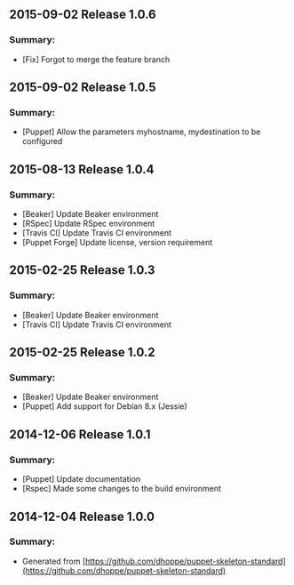## 2015-09-02 Release 1.0.6
### Summary:
- [Fix] Forgot to merge the feature branch

## 2015-09-02 Release 1.0.5
### Summary:
- [Puppet] Allow the parameters myhostname, mydestination to be configured

## 2015-08-13 Release 1.0.4
### Summary:
- [Beaker] Update Beaker environment
- [RSpec] Update RSpec environment
- [Travis CI] Update Travis CI environment
- [Puppet Forge] Update license, version requirement

## 2015-02-25 Release 1.0.3
### Summary:
- [Beaker] Update Beaker environment
- [Travis CI] Update Travis CI environment

## 2015-02-25 Release 1.0.2
### Summary:
- [Beaker] Update Beaker environment
- [Puppet] Add support for Debian 8.x (Jessie)

## 2014-12-06 Release 1.0.1
### Summary:
- [Puppet] Update documentation
- [Rspec] Made some changes to the build environment

## 2014-12-04 Release 1.0.0
### Summary:
- Generated from [https://github.com/dhoppe/puppet-skeleton-standard](https://github.com/dhoppe/puppet-skeleton-standard)
